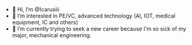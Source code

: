 - 👋 Hi, I’m @Icarusiii
- 👀 I’m interested in PE/VC, advanced technology (AI, IOT, medical equipment, IC and others)
- 🌱 I’m currently trying to seek a new career because I'm so sick of my major, mechanical engineering.
<!---
- 💞️ 
- 📫 
--->

<!---
Icarusiii/Icarusiii is a ✨ special ✨ repository because its `README.md` (this file) appears on your GitHub profile.
You can click the Preview link to take a look at your changes.
--->
